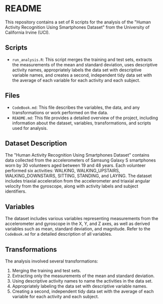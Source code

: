 # README

This repository contains a set of R scripts for the analysis of the "Human Activity Recognition Using Smartphones Dataset" from the University of California Irvine (UCI).

## Scripts

- `run_analysis.R`: This script merges the training and test sets, extracts the measurements of the mean and standard deviation, uses descriptive activity names, appropriately labels the data set with descriptive variable names, and creates a second, independent tidy data set with the average of each variable for each activity and each subject.

## Files

- `CodeBook.md`: This file describes the variables, the data, and any transformations or work performed on the data.
- `README.md`: This file provides a detailed overview of the project, including information about the dataset, variables, transformations, and scripts used for analysis.

## Dataset Description

The "Human Activity Recognition Using Smartphones Dataset" contains data collected from the accelerometers of Samsung Galaxy S smartphones worn by 30 volunteers aged between 19 and 48 years. Each volunteer performed six activities: WALKING, WALKING_UPSTAIRS, WALKING_DOWNSTAIRS, SITTING, STANDING, and LAYING. The dataset includes triaxial acceleration from the accelerometer and triaxial angular velocity from the gyroscope, along with activity labels and subject identifiers.

## Variables

The dataset includes various variables representing measurements from the accelerometer and gyroscope in the X, Y, and Z axes, as well as derived variables such as mean, standard deviation, and magnitude. Refer to the `CodeBook.md` for a detailed description of all variables.

## Transformations

The analysis involved several transformations:
1. Merging the training and test sets.
2. Extracting only the measurements of the mean and standard deviation.
3. Using descriptive activity names to name the activities in the data set.
4. Appropriately labeling the data set with descriptive variable names.
5. Creating a second, independent tidy data set with the average of each variable for each activity and each subject.



